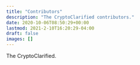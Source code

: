 ```yaml
---
title: "Contributors"
description: "The CryptoClarified contributors."
date: 2020-10-06T08:50:29+00:00
lastmod: 2021-2-10T16:20:29-04:00
draft: false
images: []
---
```


The CryptoClarified.
